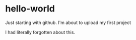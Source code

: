 # hello-world
Just starting with github.
I'm about to upload my first project

I had literally forgotten about this.
